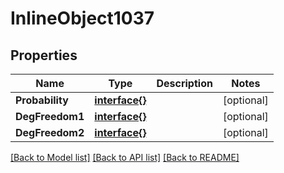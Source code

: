 # InlineObject1037

## Properties

Name | Type | Description | Notes
------------ | ------------- | ------------- | -------------
**Probability** | [**interface{}**](.md) |  | [optional] 
**DegFreedom1** | [**interface{}**](.md) |  | [optional] 
**DegFreedom2** | [**interface{}**](.md) |  | [optional] 

[[Back to Model list]](../README.md#documentation-for-models) [[Back to API list]](../README.md#documentation-for-api-endpoints) [[Back to README]](../README.md)


